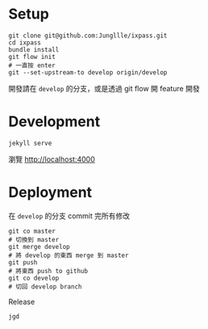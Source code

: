 # Setup

```
git clone git@github.com:Jungllle/ixpass.git
cd ixpass
bundle install
git flow init
# 一直按 enter
git --set-upstream-to develop origin/develop
```

開發請在 `develop` 的分支，或是透過 git flow 開 feature 開發

# Development

```
jekyll serve
```
瀏覽 [http://localhost:4000](http://localhost:4000)

# Deployment

在 `develop` 的分支 commit 完所有修改

```
git co master
# 切換到 master
git merge develop
# 將 develop 的東西 merge 到 master
git push
# 將東西 push to github
git co develop
# 切回 develop branch
```

Release

```
jgd
```
